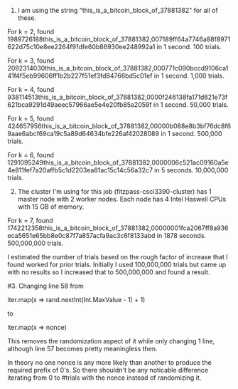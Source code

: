 1. I am using the string "this_is_a_bitcoin_block_of_37881382" for all of these.

For k = 2, found 1989726188this_is_a_bitcoin_block_of_37881382,007189ff64a7746a88f8971622d75c10e8ee2264f91dfe60b86930ee248992a1 in 1 second. 100 trials.

For k = 3, found 2092314030this_is_a_bitcoin_block_of_37881382,000771c090bccd9106ca141f4f5eb99606ff1b2b227f51ef3fd84766bd5c01ef in 1 second. 1,000 trials.

For k = 4, found 938114513this_is_a_bitcoin_block_of_37881382,0000f246138fa171d621e73f621bca9291d49aeec57966ae5e4e20fb85a2059f in 1 second. 50,000 trials.

For k = 5, found 424657956this_is_a_bitcoin_block_of_37881382,00000b088e8b3bf76dc8f69aae6abcf69ca19c5a89d64634bfe226af42028089 in 1 second. 500,000 trials.

For k = 6, found 1291095249this_is_a_bitcoin_block_of_37881382,0000006c521ac09160a5e4e811fef7a20affb5c1d2203ea81ac15c14c56a32c7 in 5 seconds. 10,000,000 trials.


2. The cluster I'm using for this job (fitzpass-csci3390-cluster) has 1 master node with 2 worker nodes. Each node has 4 Intel Haswell CPUs with 15 GB of memory. 

For k = 7, found 1742212358this_is_a_bitcoin_block_of_37881382,00000001fca2067ff8a936eca5651e65bb8e0c87f7a857acfa9ac3c6f8133abd in 1878 seconds. 500,000,000 trials.

I estimated the number of trials based on the rough factor of increase that I found worked for prior trials. Initially I used 100,000,000 trials but came up with no results so I increased that to 500,000,000 and found a result.


#3.
Changing line 58 from

iter.map(x => rand.nextInt(Int.MaxValue - 1) + 1)

to

iter.map(x => nonce)

This removes the randomization aspect of it while only changing 1 line, although line 57 becomes pretty meaningless then.

In theory no one nonce is any more likely than another to produce the required prefix of 0's. So there shouldn't be any noticable difference iterating from 0 to #trials with the nonce instead of randomizing it.
